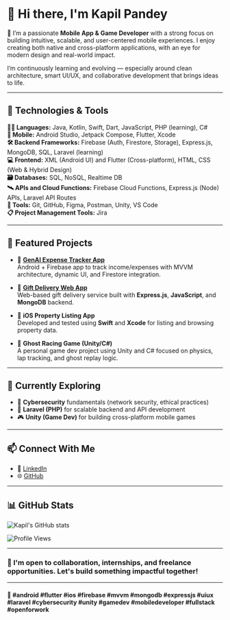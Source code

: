# 👋 Hi there, I'm Kapil Pandey

🚀 I’m a passionate **Mobile App & Game Developer** with a strong focus on building intuitive, scalable, and user-centered mobile experiences. I enjoy creating both native and cross-platform applications, with an eye for modern design and real-world impact.

I’m continuously learning and evolving — especially around clean architecture, smart UI/UX, and collaborative development that brings ideas to life.

---

## 🔧 Technologies & Tools

**👨‍💻 Languages:** Java, Kotlin, Swift, Dart, JavaScript, PHP (learning), C#  
**📱 Mobile:** Android Studio, Jetpack Compose, Flutter, Xcode  
**🛠 Backend Frameworks:** Firebase (Auth, Firestore, Storage), Express.js, MongoDB, SQL, Laravel (learning)  
**💻 Frontend:** XML (Android UI) and Flutter (Cross-platform), HTML, CSS (Web & Hybrid Design)  
**🗃️ Databases:** SQL, NoSQL, Realtime DB  
**🛰️ APIs and Cloud Functions:** Firebase Cloud Functions, Express.js (Node) APIs, Laravel API Routes  
**🧰 Tools:** Git, GitHub, Figma, Postman, Unity, VS Code  
**📋 Project Management Tools:** Jira  

---

## 📂 Featured Projects

- 🔹 [**GenAI Expense Tracker App**](https://github.com/KapilPandey94/genai-expense-tracker)  
  Android + Firebase app to track income/expenses with MVVM architecture, dynamic UI, and Firestore integration.

- 🔹 [**Gift Delivery Web App**](https://github.com/KapilPandey94/gift-delivery-server)  
  Web-based gift delivery service built with **Express.js**, **JavaScript**, and **MongoDB** backend.

- 🔹 **iOS Property Listing App**  
  Developed and tested using **Swift** and **Xcode** for listing and browsing property data.

- 🔹 **Ghost Racing Game (Unity/C#)**  
  A personal game dev project using Unity and C# focused on physics, lap tracking, and ghost replay logic.

---

## 🌱 Currently Exploring

- 🔐 **Cybersecurity** fundamentals (network security, ethical practices)  
- 🧩 **Laravel (PHP)** for scalable backend and API development  
- 🎮 **Unity (Game Dev)** for building cross-platform mobile games

---

## 📫 Connect With Me

- 💼 [LinkedIn](https://www.linkedin.com/in/kapil-pandey-568353318/)
- 🌐 [GitHub](https://github.com/KapilPandey94)

---

## 📊 GitHub Stats

![Kapil's GitHub stats](https://github-readme-stats.vercel.app/api?username=KapilPandey94&show_icons=true&theme=radical)

![Profile Views](https://komarev.com/ghpvc/?username=KapilPandey94&label=Profile%20Views&color=0e75b6&style=flat)

---

### 💬 I'm open to collaboration, internships, and freelance opportunities. Let's build something impactful together!

---

#### 🔖 #android #flutter #ios #firebase #mvvm #mongodb #expressjs #uiux #laravel #cybersecurity #unity #gamedev #mobiledeveloper #fullstack #openforwork
